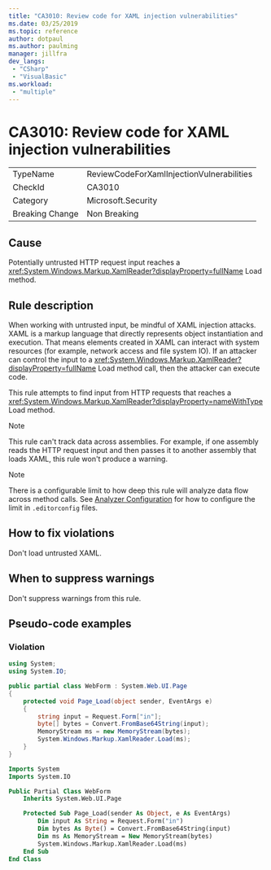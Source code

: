 ```yaml
---
title: "CA3010: Review code for XAML injection vulnerabilities"
ms.date: 03/25/2019
ms.topic: reference
author: dotpaul
ms.author: paulming
manager: jillfra
dev_langs:
 - "CSharp"
 - "VisualBasic"
ms.workload:
 - "multiple"
---
```

# CA3010: Review code for XAML injection vulnerabilities

|||
|-|-|
|TypeName|ReviewCodeForXamlInjectionVulnerabilities|
|CheckId|CA3010|
|Category|Microsoft.Security|
|Breaking Change|Non Breaking|

## Cause

Potentially untrusted HTTP request input reaches a <xref:System.Windows.Markup.XamlReader?displayProperty=fullName> Load method.

## Rule description

When working with untrusted input, be mindful of XAML injection attacks. XAML is a markup language that directly represents object instantiation and execution. That means elements created in XAML can interact with system resources (for example, network access and file system IO). If an attacker can control the input to a <xref:System.Windows.Markup.XamlReader?displayProperty=fullName> Load method call, then the attacker can execute code.

This rule attempts to find input from HTTP requests that reaches a <xref:System.Windows.Markup.XamlReader?displayProperty=nameWithType> Load method.

> [!NOTE]
> This rule can't track data across assemblies. For example, if one assembly reads the HTTP request input and then passes it to another assembly that loads XAML, this rule won't produce a warning.

> [!NOTE]
> There is a configurable limit to how deep this rule will analyze data flow across method calls. See [Analyzer Configuration](https://github.com/dotnet/roslyn-analyzers/blob/master/docs/Analyzer%20Configuration.md#dataflow-analysis) for how to configure the limit in `.editorconfig` files.

## How to fix violations

Don't load untrusted XAML.

## When to suppress warnings

Don't suppress warnings from this rule.

## Pseudo-code examples

### Violation

```csharp
using System;
using System.IO;

public partial class WebForm : System.Web.UI.Page
{
    protected void Page_Load(object sender, EventArgs e)
    {
        string input = Request.Form["in"];
        byte[] bytes = Convert.FromBase64String(input);
        MemoryStream ms = new MemoryStream(bytes);
        System.Windows.Markup.XamlReader.Load(ms);
    }
}
```

```vb
Imports System
Imports System.IO

Public Partial Class WebForm
    Inherits System.Web.UI.Page

    Protected Sub Page_Load(sender As Object, e As EventArgs)
        Dim input As String = Request.Form("in")
        Dim bytes As Byte() = Convert.FromBase64String(input)
        Dim ms As MemoryStream = New MemoryStream(bytes)
        System.Windows.Markup.XamlReader.Load(ms)
    End Sub
End Class
```
